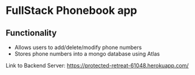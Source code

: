 # FullStack Phonebook app

## Functionality

- Allows users to add/delete/modify phone numbers
- Stores phone numbers into a mongo database using Atlas

Link to Backend Server: https://protected-retreat-61048.herokuapp.com/
